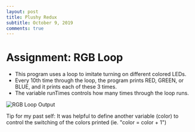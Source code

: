 ```yaml
---
layout: post
title: Plushy Redux
subtitle: October 9, 2019
comments: true
---
```


# Assignment: RGB Loop

* This program uses a loop to imitate turning on different colored LEDs.
* Every 10th time through the loop, the program prints RED, GREEN, or BLUE, and it prints each of these 3 times.
* The variable runTimes controls how many times through the loop runs.


![RGB Loop Output](https://ephsarah.github.io/img/rgboutput.png)

Tip for my past self: It was helpful to define another variable (color) to control the switching of the colors printed (ie. "color = color + 1")
